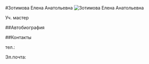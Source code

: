 #Зотимова Елена Анатольевна
![Зотимова Елена Анатольевна](./zotimova.jpg "Зотимова Елена Анатольевна")

Уч. мастер

##Автобиография

##Контакты

тел.: 

Эл.почта: